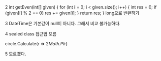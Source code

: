 2
int getEven(int[] given)
{
  for (int i = 0; i < given.size(); i++)
  {
    int res = 0;
    if (given[i] % 2 == 0)
      res += given[i];
  }
  return res;
}
long으로 반환하기

3
DateTime은 기본값이 null이 아니다. 그래서 비교 불가능하다. 

4
sealed class 접근법 모름

circle.Calculate(r => 2*Math.PI*r)

5
모르겠다.
